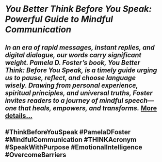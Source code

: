 # *You Better Think Before You Speak: Powerful Guide to Mindful Communication*
## *In an era of rapid messages, instant replies, and digital dialogue, our words carry significant weight. Pamela D. Foster’s book, You Better Think: Before You Speak, is a timely guide urging us to pause, reflect, and choose language wisely. Drawing from personal experience, spiritual principles, and universal truths, Foster invites readers to a journey of mindful speech—one that heals, empowers, and transforms.* [More details…](https://spiritualkhazaana.com/think-before-you-speak-mindful-communication/)
## #ThinkBeforeYouSpeak #PamelaDFoster #MindfulCommunication #THINKAcronym #SpeakWithPurpose #EmotionalIntelligence #OvercomeBarriers
